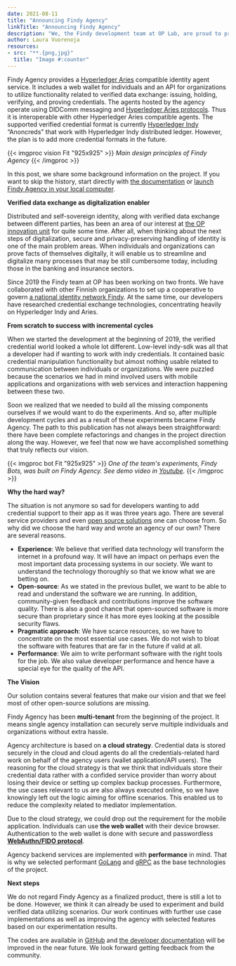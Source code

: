 ```yaml
---
date: 2021-08-11
title: "Announcing Findy Agency"
linkTitle: "Announcing Findy Agency"
description: "We, the Findy development team at OP Lab, are proud to present Findy Agency. Findy Agency is a collection of services and tools that makes building applications easier that rely on verified data exchange. Findy Agency has been published fully as open-source, so now anyone can start exploring and utilizing it."
author: Laura Vuorenoja
resources:
- src: "**.{png,jpg}"
  title: "Image #:counter"
---
```


Findy Agency provides a [Hyperledger Aries](https://www.hyperledger.org/use/aries) compatible identity agent service. It includes a web wallet for individuals and an API for organizations to utilize functionality related to verified data exchange: issuing, holding, verifying, and proving credentials. The agents hosted by the agency operate using DIDComm messaging and [Hyperledger Aries protocols](https://github.com/hyperledger/aries-rfcs). Thus it is interoperable with other Hyperledger Aries compatible agents. The supported verified credential format is currently [Hyperledger Indy](https://github.com/hyperledger/indy-sdk) “Anoncreds” that work with Hyperledger Indy distributed ledger. However, the plan is to add more credential formats in the future.

{{< imgproc vision Fit "925x925" >}}
<em>Main design principles of Findy Agency</em>
{{< /imgproc >}}



In this post, we share some background information on the project. If you want to skip the history, start directly with [the documentation](/docs) or [launch Findy Agency in your local computer](https://github.com/findy-network/findy-wallet-pwa/tree/dev/tools/env#agency-setup-for-local-development).

**Verified data exchange as digitalization enabler**

Distributed and self-sovereign identity, along with verified data exchange between different parties, has been an area of our interest at [the OP innovation unit](https://op-lab.fi/) for quite some time. After all, when thinking about the next steps of digitalization, secure and privacy-preserving handling of identity is one of the main problem areas. When individuals and organizations can prove facts of themselves digitally, it will enable us to streamline and digitalize many processes that may be still cumbersome today, including those in the banking and insurance sectors.

Since 2019 the Findy team at OP has been working on two fronts. We have collaborated with other Finnish organizations to set up a cooperative to govern [a national identity network Findy](https://findy.fi/en/). At the same time, our developers have researched credential exchange technologies, concentrating heavily on Hyperledger Indy and Aries.

**From scratch to success with incremental cycles**

When we started the development at the beginning of 2019, the verified credential world looked a whole lot different. Low-level indy-sdk was all that a developer had if wanting to work with indy credentials. It contained basic credential manipulation functionality but almost nothing usable related to communication between individuals or organizations. We were puzzled because the scenarios we had in mind involved users with mobile applications and organizations with web services and interaction happening between these two.

Soon we realized that we needed to build all the missing components ourselves if we would want to do the experiments. And so, after multiple development cycles and as a result of these experiments became Findy Agency. The path to this publication has not always been straightforward: there have been complete refactorings and changes in the project direction along the way. However, we feel that now we have accomplished something that truly reflects our vision.

{{< imgproc bot Fit "925x925" >}}
<em>One of the team's experiments, Findy Bots, was built on Findy Agency. See demo video in <a href="https://www.youtube.com/watch?v=gVr8KwISMS4">Youtube</a>.</em>
{{< /imgproc >}}



**Why the hard way?**

The situation is not anymore so sad for developers wanting to add credential support to their app as it was three years ago. There are several service providers and even [open source solutions](https://github.com/hyperledger/aries#aries-agent-frameworks) one can choose from. So why did we choose the hard way and wrote an agency of our own? There are several reasons.
* **Experience**: We believe that verified data technology will transform the internet in a profound way. It will have an impact on perhaps even the most important data processing systems in our society. We want to understand the technology thoroughly so that we know what we are betting on.
* **Open-source**: As we stated in the previous bullet, we want to be able to read and understand the software we are running. In addition, community-given feedback and contributions improve the software quality. There is also a good chance that open-sourced software is more secure than proprietary since it has more eyes looking at the possible security flaws.
* **Pragmatic approach**: We have scarce resources, so we have to concentrate on the most essential use cases. We do not wish to bloat the software with features that are far in the future if valid at all.
* **Performance**: We aim to write performant software with the right tools for the job. We also value developer performance and hence have a special eye for the quality of the API.

**The Vision**

Our solution contains several features that make our vision and that we feel most of other open-source solutions are missing.

Findy Agency has been **multi-tenant** from the beginning of the project. It means single agency installation can securely serve multiple individuals and organizations without extra hassle.

Agency architecture is based on **a cloud strategy**. Credential data is stored securely in the cloud and cloud agents do all the credentials-related hard work on behalf of the agency users (wallet application/API users). The reasoning for the cloud strategy is that we think that individuals store their credential data rather with a confided service provider than worry about losing their device or setting up complex backup processes. Furthermore, the use cases relevant to us are also always executed online, so we have knowingly left out the logic aiming for offline scenarios. This enabled us to reduce the complexity related to mediator implementation.

Due to the cloud strategy, we could drop out the requirement for the mobile application. Individuals can use **the web wallet** with their device browser. Authentication to the web wallet is done with secure and passwordless **[WebAuthn/FIDO protocol](https://webauthn.guide/)**.

Agency backend services are implemented with **performance** in mind. That is why we selected performant [GoLang](https://golang.org/) and [gRPC](https://grpc.io/) as the base technologies of the project.


**Next steps**

We do not regard Findy Agency as a finalized product, there is still a lot to be done. However, we think it can already be used to experiment and build verified data utilizing scenarios. Our work continues with further use case implementations as well as improving the agency with selected features based on our experimentation results.

The codes are available in [GitHub](https://github.com/findy-network) and [the developer documentation](/docs) will be improved in the near future. We look forward getting feedback from the community.